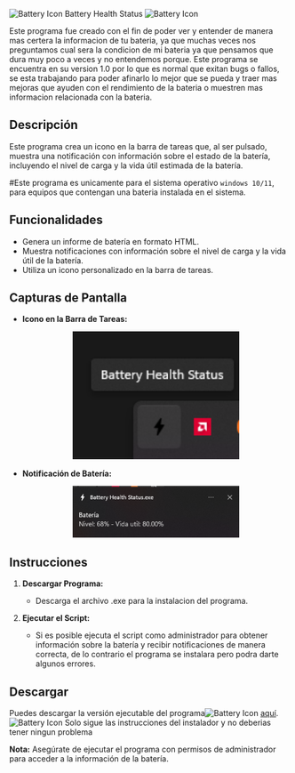 <img src="bateria.ico" alt="Battery Icon" width="30"> Battery Health Status <img src="bateria.ico" alt="Battery Icon" width="30">



Este programa fue creado con el fin de poder ver y entender de manera mas certera la informacion de tu bateria, ya que muchas veces nos preguntamos cual sera la condicion de mi bateria ya que pensamos que dura muy poco a veces y no entendemos porque.
Este programa se encuentra en su version 1.0 por lo que es normal que exitan bugs o fallos, se esta trabajando para poder afinarlo lo mejor que se pueda y traer mas mejoras que ayuden con el rendimiento de la bateria o muestren mas informacion relacionada con la bateria.

## Descripción

Este programa crea un icono en la barra de tareas que, al ser pulsado, muestra una notificación con información sobre el estado de la batería, incluyendo el nivel de carga y la vida útil estimada de la batería.

#Este programa es unicamente para el sistema operativo `windows 10/11`, para equipos que contengan una bateria instalada en el sistema.

## Funcionalidades

- Genera un informe de batería en formato HTML.
- Muestra notificaciones con información sobre el nivel de carga y la vida útil de la batería.
- Utiliza un icono personalizado en la barra de tareas.

## Capturas de Pantalla

- **Icono en la Barra de Tareas:**
  <p align="center">
    <img src="fotos/Barra.png" alt="Icono en la Barra de Tareas" width="300">
  </p>

- **Notificación de Batería:**
  <p align="center">
    <img src="fotos/Notificacion.png" alt="Notificación de Batería" width="300">
  </p>


## Instrucciones

1. **Descargar Programa:**
   - Descarga el archivo .exe para la instalacion del programa.

2. **Ejecutar el Script:**
   - Si es posible ejecuta el script como administrador para obtener información sobre la batería y recibir notificaciones de manera correcta, de lo contrario el programa se instalara pero podra darte algunos errores.

## Descargar

Puedes descargar la versión ejecutable del programa<img src="bateria.ico" alt="Battery Icon" width="15"> [aquí](https://cdn.discordapp.com/attachments/1014777564239245334/1175892444118794251/BatteryHealthStatus.exe?ex=656ce22d&is=655a6d2d&hm=6a0ac89e39c3c35bc03dd0d2a9c38a95be6adc8583c41fbf264a7f35001194cf&).<img src="bateria.ico" alt="Battery Icon" width="15">
Solo sigue las instrucciones del instalador y no deberias tener ningun problema

**Nota:** Asegúrate de ejecutar el programa con permisos de administrador para acceder a la información de la batería.

